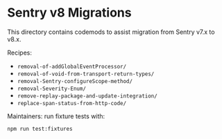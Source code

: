 # Sentry v8 Migrations

This directory contains codemods to assist migration from Sentry v7.x to v8.x.

Recipes:

- `removal-of-addGlobalEventProcessor/`
- `removal-of-void-from-transport-return-types/`
- `removal-Sentry-configureScope-method/`
- `removal-Severity-Enum/`
- `remove-replay-package-and-update-integration/`
- `replace-span-status-from-http-code/`

Maintainers: run fixture tests with:

```bash
npm run test:fixtures
```
